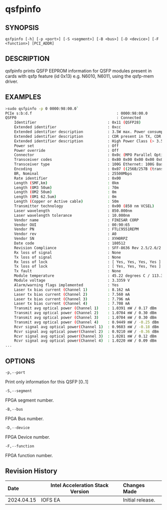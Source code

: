 # qsfpinfo #

## SYNOPSIS  ##

`qsfpinfo [-h] [-p <port>] [-S <segment>] [-B <bus>] [-D <device>] [-F <function>] [PCI_ADDR]`


## DESCRIPTION ##

qsfpinfo prints QSFP EEPROM information for QSFP modules present in cards with qsfp feature (id 0x13) e.g. N6010, N6011, using the qsfp-mem driver.

## EXAMPLES  ##

```sh
>sudo qsfpinfo -p 0 0000:98:00.0`
PCIe s:b:d.f                                      : 0000:98:00.0
QSFP0                                             : Connected
	Identifier                                : 0x11 (QSFP28)
	Extended identifier                       : 0xcc
	Extended identifier description           : 3.5W max. Power consumption
	Extended identifier description           : CDR present in TX, CDR present in RX
	Extended identifier description           : High Power Class (> 3.5 W) not enabled
	Power set                                 : Off
	Power override                            : Off
	Connector                                 : 0x0c (MPO Parallel Optic)
	Transceiver codes                         : 0x80 0x00 0x00 0x00 0x00 0x00 0x00 0x00
	Transceiver type                          : 100G Ethernet: 100G Base-SR4 or 25GBase-SR
	Encoding                                  : 0x07 ((256B/257B (transcoded FEC-enabled data))
	BR, Nominal                               : 25500Mbps
	Rate identifier                           : 0x00
	Length (SMF,km)                           : 0km
	Length (OM3 50um)                         : 70m
	Length (OM2 50um)                         : 0m
	Length (OM1 62.5um)                       : 0m
	Length (Copper or Active cable)           : 50m
	Transmitter technology                    : 0x00 (850 nm VCSEL)
	Laser wavelength                          : 850.000nm
	Laser wavelength tolerance                : 10.000nm
	Vendor name                               : FINISAR CORP
	Vendor OUI                                : 00:90:65
	Vendor PN                                 : FTLC9551REPM
	Vendor rev                                : A0
	Vendor SN                                 : XYH0RPZ
	Date code                                 : 180512
	Revision Compliance                       : SFF-8636 Rev 2.5/2.6/2.7
	Rx loss of signal                         : None
	Tx loss of signal                         : None
	Rx loss of lock                           : [ Yes, Yes, Yes, Yes ]
	Tx loss of lock                           : [ Yes, Yes, Yes, Yes ]
	Tx fault                                  : None
	Module temperature                        : 45.22 degrees C / 113.39 degrees F
	Module voltage                            : 3.3359 V
	Alarm/warning flags implemented           : Yes
	Laser tx bias current (Channel 1)         : 8.162 mA
	Laser tx bias current (Channel 2)         : 7.560 mA
	Laser tx bias current (Channel 3)         : 7.796 mA
	Laser tx bias current (Channel 4)         : 7.708 mA
	Transmit avg optical power (Channel 1)    : 1.0391 mW / 0.17 dBm
	Transmit avg optical power (Channel 2)    : 1.0704 mW / 0.30 dBm
	Transmit avg optical power (Channel 3)    : 1.0704 mW / 0.30 dBm
	Transmit avg optical power (Channel 4)    : 0.9449 mW / -0.25 dBm
	Rcvr signal avg optical power(Channel 1)  : 0.9603 mW / -0.18 dBm
	Rcvr signal avg optical power(Channel 2)  : 0.9210 mW / -0.36 dBm
	Rcvr signal avg optical power(Channel 3)  : 1.0281 mW / 0.12 dBm
	Rcvr signal avg optical power(Channel 4)  : 1.0220 mW / 0.09 dBm
...
```

## OPTIONS ##

`-p,--port`

Print only information for this QSFP [0..1]

`-S,--segment`

FPGA segment number.

`-B,--bus`

FPGA Bus number.

`-D,--device`

FPGA Device number.

`-F,--function`

FPGA function number.

## Revision History ##

| Date | Intel Acceleration Stack Version | Changes Made |
|:------|----------------------------|:--------------|
|2024.04.15| IOFS EA | Initial release. |

